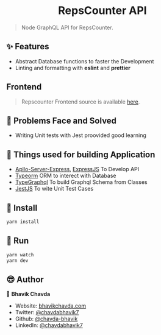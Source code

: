 <h1 align="center">RepsCounter API</h1>

> Node GraphQL API for RepsCounter.

## ✨ Features
* Abstract Database functions to faster the Development
* Linting and formatting with **eslint** and **prettier**

## Frontend
> Repscounter Frontend source is available <a href="https://github.com/chavda-bhavik/repscounter">here</a>.

## 🤯 Problems Face and Solved
* Writing Unit tests with Jest proovided good learning

## 🤖 Things used for building Application
<ul>
  <li><a href="https://www.npmjs.com/package/apollo-server-express" target="_blank">Apllo-Server-Express</a>, <a href="https://expressjs.com" target="_blank">ExpressJS</a> To Develop API</li>
  <li><a href="https://typeorm.io" target="_blank">Typeorm</a> ORM to interect with Database</li>
  <li><a href="https://typegraphql.com" target="_blank">TypeGraphql</a> To build Graphql Schema from Classes</li>
  <li><a href="https://jestjs.io" target="_blank">JestJS</a> To wite Unit Test Cases</li>
</ul>

## 📩 Install
```sh
yarn install
```

## 💨 Run
```sh
yarn watch
yarn dev
```

## 😎 Author

👤 **Bhavik Chavda**

* Website: [bhavikchavda.com](http://www.bhavikchavda.com)
* Twitter: [@chavdabhavik7](https://twitter.com/chavdabhavik7)
* Github: [@chavda-bhavik](https://github.com/chavda-bhavik)
* LinkedIn: [@chavdabhavik7](https://linkedin.com/in/chavdabhavik7)
